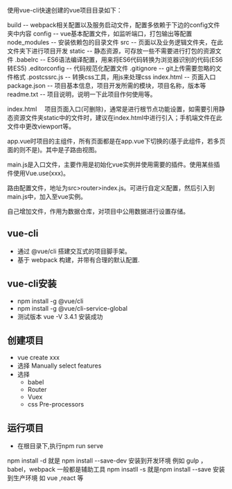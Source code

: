 使用vue-cli快速创建的vue项目目录如下：

build  -- webpack相关配置以及服务启动文件，配置多依赖于下边的config文件夹中内容
config -- vue基本配置文件，如监听端口，打包输出等配置
node_modules -- 安装依赖包的目录文件
src -- 页面以及业务逻辑文件夹，在此文件夹下进行项目开发
static -- 静态资源，可存放一些不需要进行打包的资源文件
.babelrc -- ES6语法编译配置，用来将ES6代码转换为浏览器识别的代码(ES6转ES5)
.editorconfig -- 代码规范化配置文件
.gitignore -- git上传需要忽略的文件格式
.postcssrc.js -- 转换css工具，用js来处理css
index.html -- 页面入口
package.json -- 项目基本信息，项目开发所需的模块，项目名称，版本等
readme.txt -- 项目说明，说明一下此项目作何使用等。

index.html  　项目页面入口(可删除)，通常是进行根节点功能设置，如需要引用静态资源文件夹static中的文件时，建议在index.html中进行引入；手机端文件在此文件中更改viewport等。

app.vue时项目的主组件，所有页面都是在app.vue下切换的(基于此组件，若多页面的则不是)。其中<router-view/>是子路由视图。

main.js是入口文件，主要作用是初始化vue实例并使用需要的插件。使用某些插件使用Vue.use(xxx)。


路由配置文件，地址为src>router>index.js。可进行自定义配置，然后引入到main.js中，加入至vue实例。

自己增加文件，作用为数据仓库，对项目中公用数据进行设置存储。

## vue-cli
+ 通过 @vue/cli 搭建交互式的项目脚手架。
+ 基于 webpack 构建，并带有合理的默认配置.

## vue-cli安装
+ npm install -g @vue/cli
+ npm install -g @vue/cli-service-global
+ 测试版本 vue -V  3.4.1 安装成功

## 创建项目
+ vue create xxx
+ 选择   Manually select features
+ 选择 
	- babel
	- Router
	- Vuex
	- css Pre-processors

## 运行项目
+ 在根目录下,执行npm run serve

npm install -d 就是 npm install --save-dev 安装到开发环境 例如 gulp ，babel，webpack 一般都是辅助工具
npm insatll -s 就是npm install --save  安装到生产环境 如 vue ,react 等
